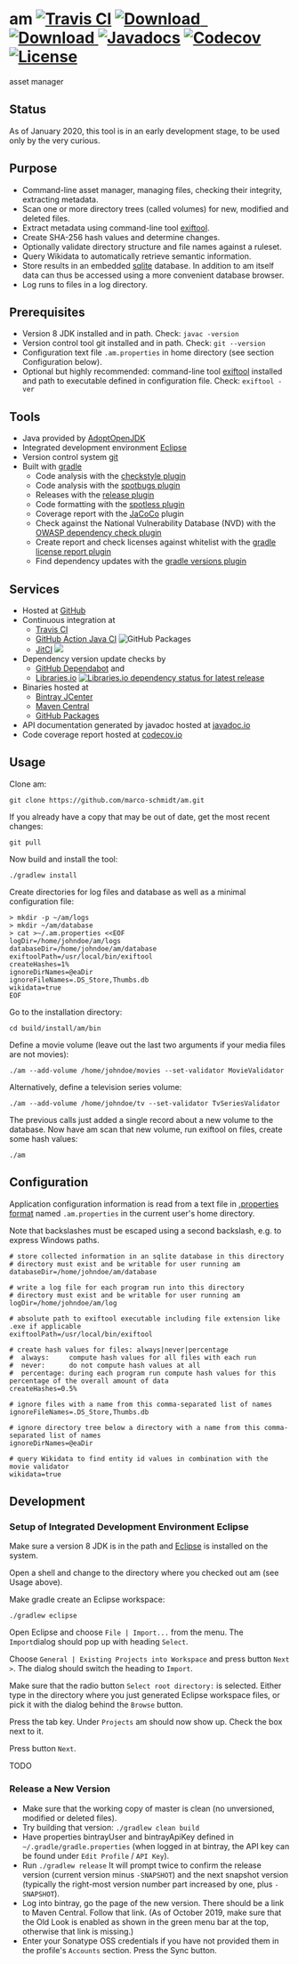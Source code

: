 # am [![Travis CI](https://travis-ci.org/marco-schmidt/am.svg?branch=master)](https://travis-ci.org/marco-schmidt/am) [ ![Download](https://api.bintray.com/packages/marco-schmidt/am/maven/images/download.svg) ](https://bintray.com/marco-schmidt/am/maven/) [ ![Download](https://maven-badges.herokuapp.com/maven-central/com.github.marco-schmidt/am/badge.svg) ](https://repo1.maven.org/maven2/com/github/marco-schmidt/am/) [![Javadocs](https://javadoc.io/badge/com.github.marco-schmidt/am.svg)](https://javadoc.io/doc/com.github.marco-schmidt/am) [![Codecov](https://codecov.io/gh/marco-schmidt/am/branch/master/graphs/badge.svg?branch=master)](https://codecov.io/gh/marco-schmidt/am) [![License](https://img.shields.io/badge/License-Apache%202.0-blue.svg)](https://opensource.org/licenses/Apache-2.0)
asset manager

## Status
As of January 2020, this tool is in an early development stage, to be used only by the very curious.

## Purpose
* Command-line asset manager, managing files, checking their integrity, extracting metadata.
* Scan one or more directory trees (called volumes) for new, modified and deleted files.
* Extract metadata using command-line tool [exiftool](https://www.sno.phy.queensu.ca/~phil/exiftool/).
* Create SHA-256 hash values and determine changes.
* Optionally validate directory structure and file names against a ruleset.
* Query Wikidata to automatically retrieve semantic information. 
* Store results in an embedded [sqlite](https://www.sqlite.org/fileformat2.html) database. In addition to am itself data can thus be accessed using a more convenient database browser.
* Log runs to files in a log directory.

## Prerequisites
* Version 8 JDK installed and in path. Check: ``javac -version``
* Version control tool git installed and in path. Check: ``git --version``
* Configuration text file ``.am.properties`` in home directory (see section Configuration below).
* Optional but highly recommended: command-line tool [exiftool](https://www.sno.phy.queensu.ca/~phil/exiftool/) installed and  path to executable defined in configuration file. Check: ``exiftool -ver``

## Tools
* Java provided by [AdoptOpenJDK](https://adoptopenjdk.net/)
* Integrated development environment [Eclipse](https://www.eclipse.org/)
* Version control system [git](https://git-scm.com)
* Built with [gradle](https://gradle.org/)
  * Code analysis with the [checkstyle plugin](https://docs.gradle.org/current/userguide/checkstyle_plugin.html)
  * Code analysis with the [spotbugs plugin](https://spotbugs.readthedocs.io/en/stable/introduction.html)
  * Releases with the [release plugin](https://github.com/researchgate/gradle-release)
  * Code formatting with the [spotless plugin](https://github.com/diffplug/spotless)
  * Coverage report with the [JaCoCo](https://www.eclemma.org/jacoco/) plugin
  * Check against the National Vulnerability Database (NVD) with the [OWASP dependency check plugin](https://github.com/jeremylong/dependency-check-gradle)
  * Create report and check licenses against whitelist with the [gradle license report plugin](https://github.com/jk1/Gradle-License-Report)
  * Find dependency updates with the [gradle versions plugin](https://plugins.gradle.org/plugin/com.github.ben-manes.versions)

## Services
* Hosted at [GitHub](https://github.com/)
* Continuous integration at
  * [Travis CI](https://travis-ci.org/marco-schmidt/am)
  * [GitHub Action Java CI](https://github.com/marco-schmidt/am/actions?query=workflow%3A%22Java+CI%22) ![GitHub Packages](https://github.com/marco-schmidt/am/workflows/Java%20CI/badge.svg)
  * [JitCI](https://jitci.com/gh/marco-schmidt/am) [![](https://jitci.com/gh/marco-schmidt/am/svg)](https://jitci.com/gh/marco-schmidt/am)
* Dependency version update checks by
  * [GitHub Dependabot](https://github.com/marketplace/dependabot-preview) and
  * [Libraries.io](https://libraries.io/github/marco-schmidt/am) [![Libraries.io dependency status for latest release](https://img.shields.io/librariesio/release/github/marco-schmidt/am)](https://libraries.io/github/marco-schmidt/am)
* Binaries hosted at
  * [Bintray JCenter](https://jcenter.bintray.com/com/github/marco-schmidt/am/)
  * [Maven Central](https://repo.maven.apache.org/maven2/com/github/marco-schmidt/am/)
  * [GitHub Packages](https://github.com/marco-schmidt/am/packages/57499)
* API documentation generated by javadoc hosted at [javadoc.io](https://javadoc.io/doc/com.github.marco-schmidt/am/)
* Code coverage report hosted at [codecov.io](https://codecov.io/gh/marco-schmidt/am)

## Usage
Clone am:
```
git clone https://github.com/marco-schmidt/am.git
```
If you already have a copy that may be out of date, get the most recent changes:
```
git pull
```

Now build and install the tool:
```
./gradlew install
```

Create directories for log files and database as well as a minimal configuration file:
```
> mkdir -p ~/am/logs
> mkdir ~/am/database
> cat >~/.am.properties <<EOF
logDir=/home/johndoe/am/logs
databaseDir=/home/johndoe/am/database
exiftoolPath=/usr/local/bin/exiftool
createHashes=1%
ignoreDirNames=@eaDir
ignoreFileNames=.DS_Store,Thumbs.db
wikidata=true
EOF
```

Go to the installation directory:
```
cd build/install/am/bin
```

Define a movie volume (leave out the last two arguments if your media files are not movies):
```
./am --add-volume /home/johndoe/movies --set-validator MovieValidator
```

Alternatively, define a television series volume:
```
./am --add-volume /home/johndoe/tv --set-validator TvSeriesValidator
```

The previous calls just added a single record about a new volume to the database. Now have am scan that new volume, run exiftool on files, create some hash values:
```
./am
```

## Configuration
Application configuration information is read from a text file in [.properties format](https://en.wikipedia.org/wiki/.properties) named ``.am.properties`` in the current user's home directory.

Note that backslashes must be escaped using a second backslash, e.g. to express Windows paths.

```.properties
# store collected information in an sqlite database in this directory
# directory must exist and be writable for user running am
databaseDir=/home/johndoe/am/database

# write a log file for each program run into this directory
# directory must exist and be writable for user running am
logDir=/home/johndoe/am/log

# absolute path to exiftool executable including file extension like .exe if applicable
exiftoolPath=/usr/local/bin/exiftool

# create hash values for files: always|never|percentage
#  always:     compute hash values for all files with each run
#  never:      do not compute hash values at all
#  percentage: during each program run compute hash values for this percentage of the overall amount of data
createHashes=0.5%

# ignore files with a name from this comma-separated list of names
ignoreFileNames=.DS_Store,Thumbs.db

# ignore directory tree below a directory with a name from this comma-separated list of names
ignoreDirNames=@eaDir

# query Wikidata to find entity id values in combination with the movie validator
wikidata=true
```

## Development

### Setup of Integrated Development Environment Eclipse

Make sure a version 8 JDK is in the path and [Eclipse](https://www.eclipse.org/downloads/) is installed on the system.

Open a shell and change to the directory where you checked out am (see Usage above).

Make gradle create an Eclipse workspace:
```
./gradlew eclipse
```

Open Eclipse and choose ``File | Import...`` from the menu. The ``Import``dialog should pop up with heading ``Select``.

Choose ``General | Existing Projects into Workspace`` and press button ``Next >``. The dialog should switch  the heading to ``Import``.

Make sure that the radio button ``Select root directory:`` is selected. Either type in the directory where you just generated Eclipse workspace files, or pick it with the dialog behind the ``Browse`` button.

Press the tab key. Under ``Projects`` am should now show up. Check the box next to it.

Press button ``Next``.

TODO

### Release a New Version

* Make sure that the working copy of master is clean (no unversioned, modified or deleted files).
* Try building that version: ``./gradlew clean build``
* Have properties bintrayUser and bintrayApiKey defined in ``~/.gradle/gradle.properties`` (when logged in at bintray, the API key can be found under ``Edit Profile`` / ``API Key``).
* Run ``./gradlew release`` It will prompt twice to confirm the release version (current version minus ``-SNAPSHOT``) and the next snapshot version (typically the right-most version number part increased by one, plus ``-SNAPSHOT``).
* Log into bintray, go the page of the new version. There should be a link to Maven Central. Follow that link. (As of October 2019, make sure that the Old Look is enabled as shown in the green menu bar at the top, otherwise that link is missing.)
* Enter your Sonatype OSS credentials if you have not provided them in the profile's ``Accounts`` section. Press the Sync button.
